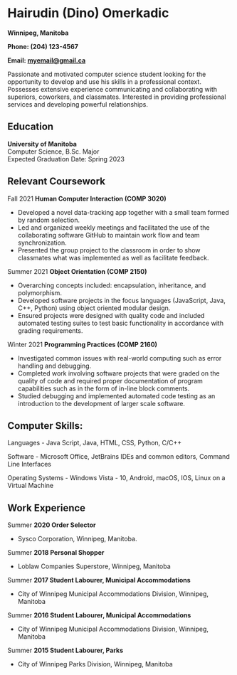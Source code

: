 # **Hairudin (Dino) Omerkadic**

**Winnipeg, Manitoba**

**Phone: (204) 123-4567**

**Email: myemail@gmail.ca**

Passionate and motivated computer science student looking for the opportunity to develop and use his skills in a professional context. Possesses extensive experience communicating and collaborating with superiors, coworkers, and classmates.  Interested in providing professional services and developing powerful relationships.

## **Education**

**University of Manitoba**  
Computer Science, B.Sc. Major  
Expected Graduation Date: Spring 2023

## **Relevant Coursework**

Fall 2021 **Human Computer Interaction (COMP 3020)**

* Developed a novel data-tracking app together with a small team formed by random selection. 
* Led and organized weekly meetings and facilitated the use of the collaborating software GitHub to maintain work flow and team synchronization.
* Presented the group project to the classroom in order to show classmates what was implemented as well as facilitate feedback.

Summer 2021 **Object Orientation (COMP 2150)**

* Overarching concepts included: encapsulation, inheritance, and polymorphism.
* Developed software projects in the focus languages (JavaScript, Java, C++, Python) using object oriented modular design.
* Ensured projects were designed with quality code and included automated testing suites to test basic functionality in accordance with grading requirements.

Winter 2021 **Programming Practices (COMP 2160)**

* Investigated common issues with real-world computing such as error handling and debugging.
* Completed work involving software projects that were graded on the quality of code and required proper documentation of program capabilities such as in the form of in-line block comments.
* Studied debugging and implemented automated code testing as an introduction to the development of larger scale software.

## **Computer Skills:**

Languages - Java Script,  Java,  HTML, CSS, Python, C/C++

Software - Microsoft Office, JetBrains IDEs and common editors, Command Line Interfaces

Operating Systems - Windows Vista - 10, Android, macOS, IOS, Linux on a Virtual Machine

## **Work Experience**

Summer **2020 Order Selector**

* Sysco Corporation, Winnipeg, Manitoba.

Summer **2018 Personal Shopper**

* Loblaw Companies Superstore, Winnipeg, Manitoba

Summer **2017 Student Labourer, Municipal Accommodations**

* City of Winnipeg Municipal Accommodations Division, Winnipeg, Manitoba

Summer **2016 Student Labourer, Municipal Accommodations**

* City of Winnipeg Municipal Accommodations Division, Winnipeg, Manitoba

Summer **2015 Student Labourer, Parks**

* City of Winnipeg Parks Division, Winnipeg, Manitoba
